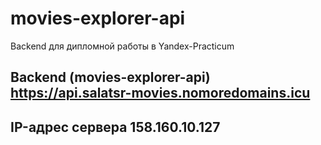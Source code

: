 # movies-explorer-api
Backend для дипломной работы в Yandex-Practicum
## Backend (movies-explorer-api) https://api.salatsr-movies.nomoredomains.icu
## IP-адрес сервера 158.160.10.127

